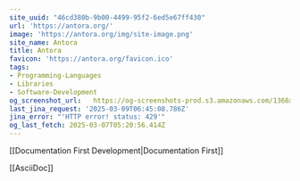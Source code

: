 ```yaml
---
site_uuid: "46cd380b-9b00-4499-95f2-6ed5e67ff430"
url: 'https://antora.org/'
image: 'https://antora.org/img/site-image.png'
site_name: Antora
title: Antora
favicon: 'https://antora.org/favicon.ico'
tags:
- Programming-Languages
- Libraries
- Software-Development
og_screenshot_url:   https://og-screenshots-prod.s3.amazonaws.com/1366x768/80/false/de35d8d32628c5725b1ffe407b7e2248d13ee31bc6f83cff8c70fa823ad3c742.jpeg
last_jina_request: '2025-03-09T06:45:08.786Z'
jina_error: "'HTTP error! status: 429'"
og_last_fetch: 2025-03-07T05:20:56.414Z
---
```


[[Documentation First Development|Documentation First]]

[[AsciiDoc]]
